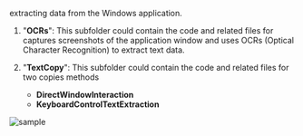 extracting data from the Windows application. 

1.  "**OCRs**": This subfolder could contain the code and related files for captures screenshots of the application window and uses OCRs (Optical Character Recognition) to extract text data.
    
2.  "**TextCopy**": This subfolder could contain the code and related files for two copies methods 
	- **DirectWindowInteraction**
	- **KeyboardControlTextExtraction**

![sample](https://i.ibb.co/KXKvZFf/sample.gif)
